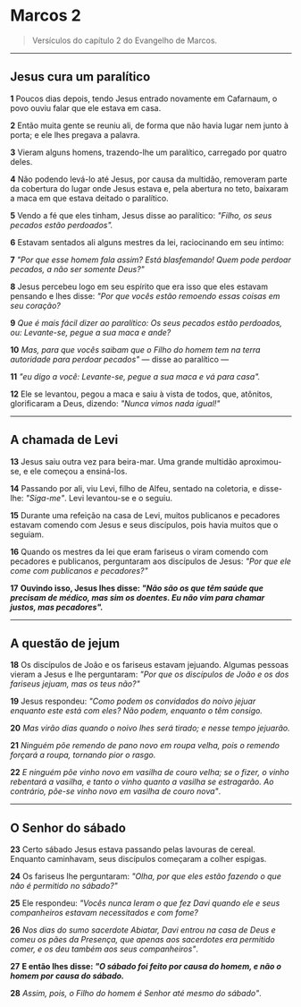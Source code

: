 # Marcos 2

> Versículos do capítulo 2 do Evangelho de Marcos.

---
## Jesus cura um paralítico

**1** Poucos dias depois, tendo Jesus entrado novamente em Cafarnaum, o povo ouviu falar que ele estava em casa.  

**2** Então muita gente se reuniu ali, de forma que não havia lugar nem junto à porta; e ele lhes pregava a palavra.  

**3** Vieram alguns homens, trazendo-lhe um paralítico, carregado por quatro deles.  

**4** Não podendo levá-lo até Jesus, por causa da multidão, removeram parte da cobertura do lugar onde Jesus estava e, pela abertura no teto, baixaram a maca em que estava deitado o paralítico.  

**5** Vendo a fé que eles tinham, Jesus disse ao paralítico: *"Filho, os seus pecados estão perdoados".*  

**6** Estavam sentados ali alguns mestres da lei, raciocinando em seu íntimo:  

**7** *"Por que esse homem fala assim? Está blasfemando! Quem pode perdoar pecados, a não ser somente Deus?"*  

**8** Jesus percebeu logo em seu espírito que era isso que eles estavam pensando e lhes disse: *"Por que vocês estão remoendo essas coisas em seu coração?*  

**9** *Que é mais fácil dizer ao paralítico: Os seus pecados estão perdoados, ou: Levante-se, pegue a sua maca e ande?*  

**10** *Mas, para que vocês saibam que o Filho do homem tem na terra autoridade para perdoar pecados"* — disse ao paralítico —  

**11** *"eu digo a você: Levante-se, pegue a sua maca e vá para casa".*  

**12** Ele se levantou, pegou a maca e saiu à vista de todos, que, atônitos, glorificaram a Deus, dizendo: *"Nunca vimos nada igual!"*  

---
## A chamada de Levi

**13** Jesus saiu outra vez para beira-mar. Uma grande multidão aproximou-se, e ele começou a ensiná-los.  

**14** Passando por ali, viu Levi, filho de Alfeu, sentado na coletoria, e disse-lhe: *"Siga-me"*. Levi levantou-se e o seguiu.  

**15** Durante uma refeição na casa de Levi, muitos publicanos e pecadores estavam comendo com Jesus e seus discípulos, pois havia muitos que o seguiam.  

**16** Quando os mestres da lei que eram fariseus o viram comendo com pecadores e publicanos, perguntaram aos discípulos de Jesus: *"Por que ele come com publicanos e pecadores?"*  

**17** **Ouvindo isso, Jesus lhes disse: *"Não são os que têm saúde que precisam de médico, mas sim os doentes. Eu não vim para chamar justos, mas pecadores".***  

---
## A questão de jejum

**18** Os discípulos de João e os fariseus estavam jejuando. Algumas pessoas vieram a Jesus e lhe perguntaram: *"Por que os discípulos de João e os dos fariseus jejuam, mas os teus não?"*  

**19** Jesus respondeu: *"Como podem os convidados do noivo jejuar enquanto este está com eles? Não podem, enquanto o têm consigo.*  

**20** *Mas virão dias quando o noivo lhes será tirado; e nesse tempo jejuarão.*  

**21** *Ninguém põe remendo de pano novo em roupa velha, pois o remendo forçará a roupa, tornando pior o rasgo.*  

**22** *E ninguém põe vinho novo em vasilha de couro velha; se o fizer, o vinho rebentará a vasilha, e tanto o vinho quanto a vasilha se estragarão. Ao contrário, põe-se vinho novo em vasilha de couro nova"*.  

---
## O Senhor do sábado

**23** Certo sábado Jesus estava passando pelas lavouras de cereal. Enquanto caminhavam, seus discípulos começaram a colher espigas.  

**24** Os fariseus lhe perguntaram: *"Olha, por que eles estão fazendo o que não é permitido no sábado?"*  

**25** Ele respondeu: *"Vocês nunca leram o que fez Davi quando ele e seus companheiros estavam necessitados e com fome?*  

**26** *Nos dias do sumo sacerdote Abiatar, Davi entrou na casa de Deus e comeu os pães da Presença, que apenas aos sacerdotes era permitido comer, e os deu também aos seus companheiros"*.  

**27** **E então lhes disse: *"O sábado foi feito por causa do homem, e não o homem por causa do sábado.***  

**28** *Assim, pois, o Filho do homem é Senhor até mesmo do sábado"*.  

